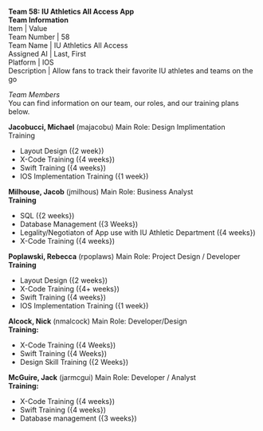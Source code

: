 **Team 58: IU Athletics All Access App**\
**Team Information**
\
Item | Value   
Team Number | 58     
Team Name | IU Athletics All Access \
Assigned AI | Last, First \
Platform | IOS \
Description | Allow fans to track their favorite IU athletes and teams on the go 


*Team Members* \
You can find information on our team, our roles, and our training plans below.

**Jacobucci, Michael** (majacobu)
Main Role: Design Implimentation \
Training
- Layout Design ({2 week})
- X-Code Training ({4 weeks}) 
- Swift Training ({4 weeks})
- IOS Implementation Training ({1 week})

**Milhouse, Jacob** (jmilhous)
Main Role: Business Analyst \
**Training**
- SQL ({2 weeks})
- Database Management ({3 Weeks})
- Legality/Negotiaton of App use with IU Athletic Department ({4 weeks})
- X-Code Training ({4 weeks})

**Poplawski, Rebecca** (rpoplaws)
Main Role: Project Design / Developer \
**Training**
- Layout Design ({2 weeks})
- X-Code Training ({4+ weeks})
- Swift Training ({4 weeks})
- IOS Implementation Training ({1 week})

**Alcock, Nick** (nmalcock)
Main Role: Developer/Design \
**Training:**
- X-Code Training ({4 Weeks})
- Swift Training ({4 Weeks})
- Design Skill Training ({2 Weeks})

**McGuire, Jack** (jarmcgui)
Main Role: Developer / Analyst \
**Training:**
- X-Code Training ({4 weeks})
- Swift Training ({4 weeks})
- Database management ({3 weeks})


